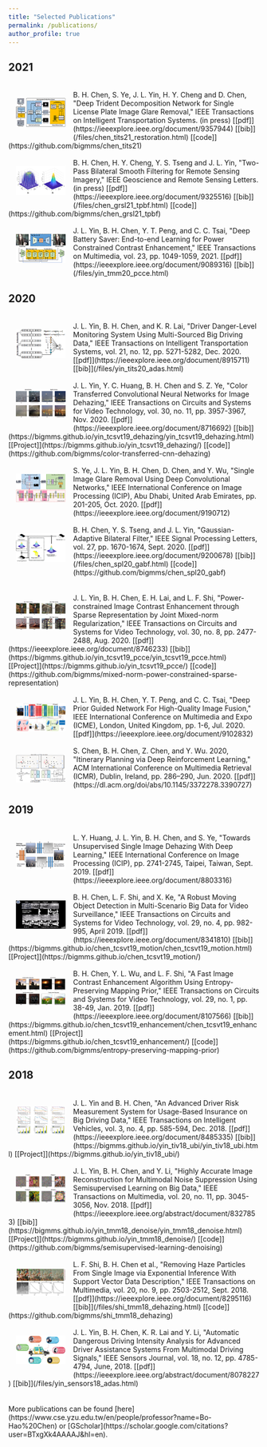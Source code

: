 ```yaml
---
title: "Selected Publications"
permalink: /publications/
author_profile: true
---
```


## 2021
<br>
<img src='/images/chen_tits21_restoration.png' width="100" style="float: left; margin: 15px"> B. H. Chen, S. Ye, J. L. Yin, H. Y. Cheng and D. Chen, "Deep Trident Decomposition Network for Single License Plate Image Glare Removal," IEEE Transactions on Intelligent Transportation Systems. (in press) [[pdf]](https://ieeexplore.ieee.org/document/9357944) [[bib]](/files/chen_tits21_restoration.html) [[code]](https://github.com/bigmms/chen_tits21)
<br>
<br>
<img src='/images/chen_grsl21_tpbf.png' width="100" style="float: left; margin: 15px">
B. H. Chen, H. Y. Cheng, Y. S. Tseng and J. L. Yin, "Two-Pass Bilateral Smooth Filtering for Remote Sensing Imagery," IEEE Geoscience and Remote Sensing Letters. (in press) [[pdf]](https://ieeexplore.ieee.org/document/9325516) [[bib]](/files/chen_grsl21_tpbf.html) [[code]](https://github.com/bigmms/chen_grsl21_tpbf)
<br>
<br>
<img src='/images/yin_tmm20_pcce.png' width="100" style="float: left; margin: 15px">
J. L. Yin, B. H. Chen, Y. T. Peng, and C. C. Tsai, "Deep Battery Saver: End-to-end Learning for Power Constrained Contrast Enhancement," IEEE Transactions on Multimedia, vol. 23, pp. 1049-1059, 2021. [[pdf]](https://ieeexplore.ieee.org/document/9089316) [[bib]](/files/yin_tmm20_pcce.html)
<br>

## 2020
<br>
<img src='/images/yin_tits20_adas.png' width="100" style="float: left; margin: 15px">
J. L. Yin, B. H. Chen, and K. R. Lai, "Driver Danger-Level Monitoring System Using Multi-Sourced Big Driving Data," IEEE Transactions on Intelligent Transportation Systems, vol. 21, no. 12, pp. 5271-5282, Dec. 2020. [[pdf]](https://ieeexplore.ieee.org/document/8915711) [[bib]](/files/yin_tits20_adas.html)
<br>
<br>
<img src='/images/yin_tcsvt19_dehazing.png' width="100" style="float: left; margin: 15px">
J. L. Yin, Y. C. Huang, B. H. Chen and S. Z. Ye, "Color Transferred Convolutional Neural Networks for Image Dehazing," IEEE Transactions on Circuits and Systems for Video Technology, vol. 30, no. 11, pp. 3957-3967, Nov. 2020. [[pdf]](https://ieeexplore.ieee.org/document/8716692) [[bib]](https://bigmms.github.io/yin_tcsvt19_dehazing/yin_tcsvt19_dehazing.html) [[Project]](https://bigmms.github.io/yin_tcsvt19_dehazing/) [[code]](https://github.com/bigmms/color-transferred-cnn-dehazing)
<br>
<br>
<img src='/images/ye_icip20.png' width="100" style="float: left; margin: 15px">
S. Ye, J. L. Yin, B. H. Chen, D. Chen, and Y. Wu, "Single Image Glare Removal Using Deep Convolutional Networks," IEEE International Conference on Image Processing (ICIP), Abu Dhabi, United Arab Emirates, pp. 201-205, Oct. 2020. [[pdf]](https://ieeexplore.ieee.org/document/9190712)
<br>
<br>
<img src='/images/chen_spl20_gabf.png' width="100" style="float: left; margin: 15px">
B. H. Chen, Y. S. Tseng, and J. L. Yin, "Gaussian-Adaptive Bilateral Filter," IEEE Signal Processing Letters, vol. 27, pp. 1670-1674, Sept. 2020. [[pdf]](https://ieeexplore.ieee.org/document/9200678) [[bib]](/files/chen_spl20_gabf.html) [[code]](https://github.com/bigmms/chen_spl20_gabf)
<br>
<br>
<br>
<img src='/images/yin_tcsvt19_pcce.png' width="100" style="float: left; margin: 15px">
J. L. Yin, B. H. Chen, E. H. Lai, and L. F. Shi, "Power-constrained Image Contrast Enhancement through Sparse Representation by Joint Mixed-norm Regularization," IEEE Transactions on Circuits and Systems for Video Technology, vol. 30, no. 8, pp. 2477-2488, Aug. 2020. [[pdf]](https://ieeexplore.ieee.org/document/8746233) [[bib]](https://bigmms.github.io/yin_tcsvt19_pcce/yin_tcsvt19_pcce.html) [[Project]](https://bigmms.github.io/yin_tcsvt19_pcce/) [[code]](https://github.com/bigmms/mixed-norm-power-constrained-sparse-representation)
<br>
<br>
<img src='/images/yin_icme20_hdr.png' width="100" style="float: left; margin: 15px">
J. L. Yin, B. H. Chen, Y. T. Peng, and C. C. Tsai, "Deep Prior Guided Network For High-Quality Image Fusion," IEEE International Conference on Multimedia and Expo (ICME), London, United Kingdom, pp. 1-6, Jul. 2020. [[pdf]](https://ieeexplore.ieee.org/document/9102832)
<br>
<br>
<img src='/images/chen_icmr20.png' width="100" style="float: left; margin: 15px">
S. Chen, B. H. Chen, Z. Chen, and Y. Wu. 2020, "Itinerary Planning via Deep Reinforcement Learning," ACM International Conference on Multimedia Retrieval (ICMR), Dublin, Ireland, pp. 286–290, Jun. 2020. [[pdf]](https://dl.acm.org/doi/abs/10.1145/3372278.3390727)
<br>

## 2019
<br>
<img src='/images/huang_icip19.png' width="100" style="float: left; margin: 15px">
L. Y. Huang, J. L. Yin, B. H. Chen, and S. Ye, "Towards Unsupervised Single Image Dehazing With Deep Learning," IEEE International Conference on Image Processing (ICIP), pp. 2741-2745, Taipei, Taiwan, Sept. 2019. [[pdf]](https://ieeexplore.ieee.org/document/8803316) 
<br>
<br>
<img src='/images/chen_tcsvt19_motion.png' width="100" style="float: left; margin: 15px">
B. H. Chen, L. F. Shi, and X. Ke, "A Robust Moving Object Detection in Multi-Scenario Big Data for Video Surveillance," IEEE Transactions on Circuits and Systems for Video Technology, vol. 29, no. 4, pp. 982-995, April 2019. [[pdf]](https://ieeexplore.ieee.org/document/8341810) [[bib]](https://bigmms.github.io/chen_tcsvt19_motion/chen_tcsvt19_motion.html) [[Project]](https://bigmms.github.io/chen_tcsvt19_motion/)
<br>
<br>
<img src='/images/chen_tcsvt19_enhancement.png' width="100" style="float: left; margin: 15px">
B. H. Chen, Y. L. Wu, and L. F. Shi, "A Fast Image Contrast Enhancement Algorithm Using Entropy-Preserving Mapping Prior," IEEE Transactions on Circuits and Systems for Video Technology, vol. 29, no. 1, pp. 38-49, Jan. 2019. [[pdf]](https://ieeexplore.ieee.org/document/8107566) [[bib]](https://bigmms.github.io/chen_tcsvt19_enhancement/chen_tcsvt19_enhancement.html) [[Project]](https://bigmms.github.io/chen_tcsvt19_enhancement/) [[code]](https://github.com/bigmms/entropy-preserving-mapping-prior)
<br>

## 2018
<br>
<img src='/images/yin_tiv18_ubi.png' width="100" style="float: left; margin: 15px">
J. L. Yin and B. H. Chen, "An Advanced Driver Risk Measurement System for Usage-Based Insurance on Big Driving Data," IEEE Transactions on Intelligent Vehicles, vol. 3, no. 4, pp. 585-594, Dec. 2018. [[pdf]](https://ieeexplore.ieee.org/document/8485335) [[bib]](https://bigmms.github.io/yin_tiv18_ubi/yin_tiv18_ubi.html) [[Project]](https://bigmms.github.io/yin_tiv18_ubi/)
<br>
<br>
<img src='/images/yin_tmm18_denoise.png' width="100" style="float: left; margin: 15px">
J. L. Yin, B. H. Chen, and Y. Li, "Highly Accurate Image Reconstruction for Multimodal Noise Suppression Using Semisupervised Learning on Big Data," IEEE Transactions on Multimedia, vol. 20, no. 11, pp. 3045-3056, Nov. 2018. [[pdf]](https://ieeexplore.ieee.org/abstract/document/8327853) [[bib]](https://bigmms.github.io/yin_tmm18_denoise/yin_tmm18_denoise.html) [[Project]](https://bigmms.github.io/yin_tmm18_denoise/) [[code]](https://github.com/bigmms/semisupervised-learning-denoising)
<br>
<br>
<img src='/images/shi_tmm18_dehazing.png' width="100" style="float: left; margin: 15px">
L. F. Shi, B. H. Chen et al., "Removing Haze Particles From Single Image via Exponential Inference With Support Vector Data Description," IEEE Transactions on Multimedia, vol. 20, no. 9, pp. 2503-2512, Sept. 2018. [[pdf]](https://ieeexplore.ieee.org/document/8295116) [[bib]](/files/shi_tmm18_dehazing.html) [[code]](https://github.com/bigmms/shi_tmm18_dehazing)
<br>
<br>
<img src='/images/yin_sensj18_adas.png' width="100" style="float: left; margin: 15px">
J. L. Yin, B. H. Chen, K. R. Lai and Y. Li, "Automatic Dangerous Driving Intensity Analysis for Advanced Driver Assistance Systems From Multimodal Driving Signals," IEEE Sensors Journal, vol. 18, no. 12, pp. 4785-4794, June, 2018. [[pdf]](https://ieeexplore.ieee.org/abstract/document/8078227) [[bib]](/files/yin_sensors18_adas.html)
<br>
<br>
<br>
More publications can be found [here](https://www.cse.yzu.edu.tw/en/people/professor?name=Bo-Hao%20Chen) or [GScholar](https://scholar.google.com/citations?user=BTxgXk4AAAAJ&hl=en).
